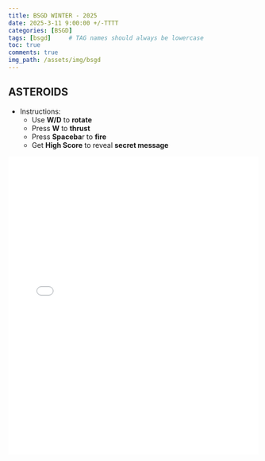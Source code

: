 ```yaml
---
title: BSGD WINTER - 2025
date: 2025-3-11 9:00:00 +/-TTTT
categories: [BSGD]
tags: [bsgd]     # TAG names should always be lowercase
toc: true
comments: true
img_path: /assets/img/bsgd
---
```


## ASTEROIDS ##
+ Instructions:
  + Use **W/D** to **rotate**
  + Press **W** to **thrust**
  + Press **Spaceba**r to **fire**
  + Get **High Score** to reveal **secret message**
<div style="text-align: center;">
  <iframe src="{{ site.baseurl }}/assets/pages/threejs-asteroids.html" width="100%" height="600px" style="border: none; overflow: hidden;">
    Your browser does not support iframes.
  </iframe>
</div>